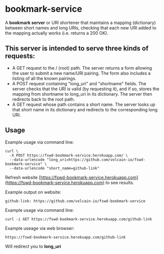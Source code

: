 # bookmark-service

A **bookmark server** or URI shortener that maintains a mapping (dictionary)
between short names and long URIs, checking that each new URI added to the
mapping actually works (i.e. returns a 200 OK).

## This server is intended to serve three kinds of requests:

* A GET request to the / (root) path.
  The server returns a form allowing the user to submit a new name/URI pairing.  The form also includes a listing of all the known pairings.
* A POST request containing "long_uri" and "shortname" fields.
  The server checks that the URI is valid (by requesting it), and if so, stores the mapping from shortname to long_uri in its dictionary.  The server then redirects back to the root path.
* A GET request whose path contains a short name.
  The server looks up that short name in its dictionary and redirects to the corresponding long URI.

## Usage

Example usage via command line:
```
curl \
  -X POST https://fswd-bookmark-service.herokuapp.com/ \
  --data-urlencode "long_uri=https://github.com/volcain-io/fswd-bookmark-service" \
  --data-urlencode "short_name=github-link"
```

Refresh website [https://fswd-bookmark-service.herokuapp.com](https://fswd-bookmark-service.herokuapp.com) to see results.

Example output on website:
```
github-link: https://github.com/volcain-io/fswd-bookmark-service

```

Example usage via command line:
```
curl -i GET https://fswd-bookmark-service.herokuapp.com/github-link
```

Example useage via web browser:
```
https://fswd-bookmark-service.herokuapp.com/github-link
```

Will redirect you to **long_uri**

